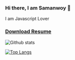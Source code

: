 ### Hi there, I am Samanwoy 👋

I am Javascript Lover

### [Download Resume](https://drive.google.com/file/d/1sDs2G2lW3txrw5QsLxhjJ0xSHE5-ImWL/view?usp=sharing)
![Github stats](https://github-readme-stats.vercel.app/api?username=SamanwoySaha)

[![Top Langs](https://github-readme-stats.vercel.app/api/top-langs/?username=anuraghazra)](https://github.com/anuraghazra/github-readme-stats)

<!--
**SamanwoySaha/SamanwoySaha** is a ✨ _special_ ✨ repository because its `README.md` (this file) appears on your GitHub profile.

Here are some ideas to get you started:

- 🔭 I’m currently working on ...
- 🌱 I’m currently learning ...
- 👯 I’m looking to collaborate on ...
- 🤔 I’m looking for help with ...
- 💬 Ask me about ...
- 📫 How to reach me: ...
- 😄 Pronouns: ...
- ⚡ Fun fact: ...
-->
